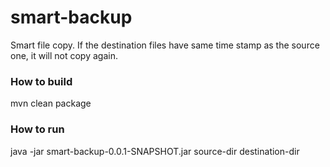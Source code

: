 # smart-backup

Smart file copy. If the destination files have same time stamp as the source one, it will not copy again. 

### How to build
mvn clean package

### How to run
java -jar smart-backup-0.0.1-SNAPSHOT.jar source-dir destination-dir

